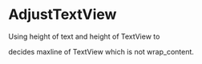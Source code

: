 AdjustTextView
=======================

Using height of text and height of TextView to

decides maxline of TextView which is not wrap_content.

